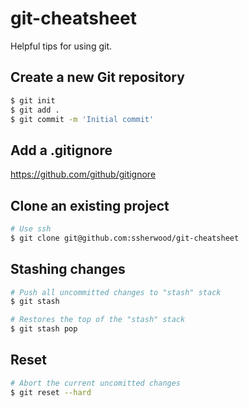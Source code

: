 # git-cheatsheet

Helpful tips for using git.

## Create a new Git repository

```bash
$ git init
$ git add .
$ git commit -m 'Initial commit'
```

## Add a .gitignore

https://github.com/github/gitignore


## Clone an existing project

```bash
# Use ssh
$ git clone git@github.com:ssherwood/git-cheatsheet
```

## Stashing changes

```bash
# Push all uncommitted changes to "stash" stack
$ git stash

# Restores the top of the "stash" stack 
$ git stash pop
```

## Reset 

```bash
# Abort the current uncomitted changes
$ git reset --hard
```
